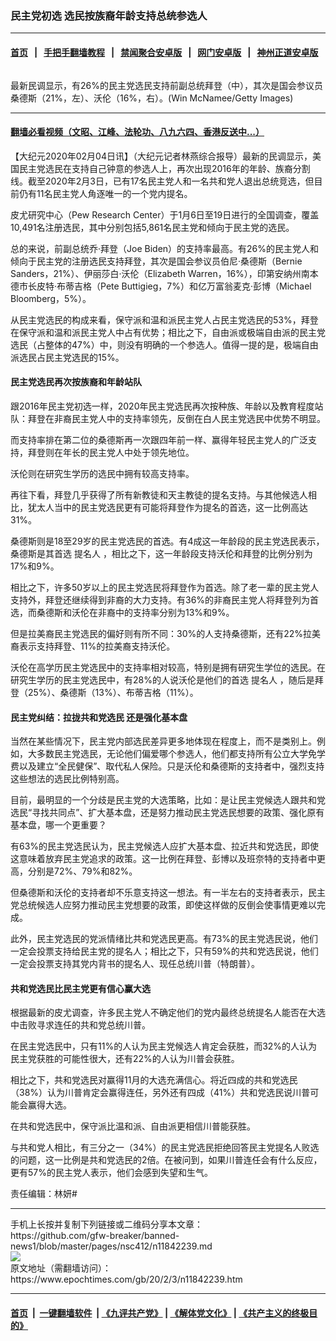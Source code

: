 ### 民主党初选 选民按族裔年龄支持总统参选人
------------------------

#### [首页](https://github.com/gfw-breaker/banned-news1/blob/master/README.md) &nbsp;&nbsp;|&nbsp;&nbsp; [手把手翻墙教程](https://github.com/gfw-breaker/guides/wiki) &nbsp;&nbsp;|&nbsp;&nbsp; [禁闻聚合安卓版](https://github.com/gfw-breaker/bn-android) &nbsp;&nbsp;|&nbsp;&nbsp; [网门安卓版](https://github.com/oGate2/oGate) &nbsp;&nbsp;|&nbsp;&nbsp; [神州正道安卓版](https://github.com/SzzdOgate/update) 



<div><img alt="" class="aligncenter wp-post-image" src="https://i.epochtimes.com/assets/uploads/2020/02/GettyImages-1174325155-600x400.jpg"/>
<div class="red16 caption">
 <p>
  最新民调显示，有26%的民主党选民支持前副总统拜登（中），其次是国会参议员桑德斯（21%，左）、沃伦（16%，右）。(Win McNamee/Getty Images)
 </p>
</div>
</div><hr/>

#### [翻墙必看视频（文昭、江峰、法轮功、八九六四、香港反送中...）](https://github.com/gfw-breaker/banned-news1/blob/master/pages/link3.md)

<div><p>
 【大纪元2020年02月04日讯】（大纪元记者林燕综合报导）最新的民调显示，美国民主党选民在支持自己钟意的参选人上，再次出现2016年的年龄、族裔分割线。截至2020年2月3日，已有17名民主党人和一名共和党人退出总统竞选，但目前仍有11名民主党人角逐唯一的一个党内提名。
</p>
<p>
 皮尤研究中心（Pew Research Center）于1月6日至19日进行的全国调查，覆盖10,491名注册选民，其中分别包括5,861名民主党和倾向于民主党的选民。
</p>
<p>
 总的来说，前副总统乔·拜登（Joe Biden）的支持率最高。有26%的民主党人和倾向于民主党的注册选民支持拜登，其次是国会参议员伯尼·桑德斯（Bernie Sanders，21%）、伊丽莎白·沃伦（Elizabeth Warren，16%），印第安纳州南本德市长皮特·布蒂吉格（Pete Buttigieg，7%）和亿万富翁麦克·彭博（Michael Bloomberg，5%）。
</p>
<p>
 从民主党选民的构成来看，保守派和温和派民主党人占民主党选民的53%，拜登在保守派和温和派民主党人中占有优势；相比之下，自由派或极端自由派的民主党选民（占整体的47%）中，则没有明确的一个参选人。值得一提的是，极端自由派选民占民主党选民的15%。
</p>
<h4>
 民主党选民再次按族裔和年龄站队
</h4>
<p>
 跟2016年民主党初选一样，2020年民主党选民再次按种族、年龄以及教育程度站队：拜登在非裔民主党人中的支持率领先，反倒在白人民主党选民中优势不明显。
</p>
<p>
 而支持率排在第二位的桑德斯再一次跟四年前一样、赢得年轻民主党人的广泛支持，拜登则在年长的民主党人中处于领先地位。
</p>
<p>
 沃伦则在研究生学历的选民中拥有较高支持率。
</p>
<p>
 再往下看，拜登几乎获得了所有新教徒和天主教徒的提名支持。与其他候选人相比，犹太人当中的民主党选民更有可能将拜登作为提名的首选，这一比例高达31%。
</p>
<p>
 桑德斯则是18至29岁的民主党选民的首选。有4成这一年龄段的民主党选民表示，桑德斯是其首选
 <ok href="https://www.epochtimes.com/gb/tag/%E6%8F%90%E5%90%8D%E4%BA%BA.html">
  提名人
 </ok>
 ，相比之下，这一年龄段支持沃伦和拜登的比例分别为17%和9%。
</p>
<p>
 相比之下，许多50岁以上的民主党选民将拜登作为首选。除了老一辈的民主党人支持外，拜登还继续得到非裔的大力支持。有36%的非裔民主党人将拜登列为首选，而桑德斯和沃伦在非裔中的支持率分别为13%和9%。
</p>
<p>
 但是拉美裔民主党选民的偏好则有所不同：30%的人支持桑德斯，还有22%拉美裔表示支持拜登、11%的拉美裔支持沃伦。
</p>
<p>
 沃伦在高学历民主党选民中的支持率相对较高，特别是拥有研究生学位的选民。在研究生学历的民主党选民中，有28%的人说沃伦是他们的首选
 <ok href="https://www.epochtimes.com/gb/tag/%E6%8F%90%E5%90%8D%E4%BA%BA.html">
  提名人
 </ok>
 ，随后是拜登（25%）、桑德斯（13%）、布蒂吉格（11%）。
</p>
<h4>
 民主党纠结：拉拢共和党选民 还是强化基本盘
</h4>
<p>
 当然在某些情况下，民主党内部选民差异更多地体现在程度上，而不是类别上。例如，大多数民主党选民，无论他们偏爱哪个参选人，他们都支持所有公立大学免学费以及建立“全民健保”、取代私人保险。只是沃伦和桑德斯的支持者中，强烈支持这些想法的选民比例特别高。
</p>
<p>
 目前，最明显的一个分歧是民主党的大选策略，比如：是让民主党候选人跟共和党选民“寻找共同点”、扩大基本盘，还是努力推动民主党选民想要的政策、强化原有基本盘，哪一个更重要？
</p>
<p>
 有63%的民主党选民认为，民主党候选人应扩大基本盘、拉近共和党选民，即使这意味着放弃民主党追求的政策。这一比例在拜登、彭博以及班奈特的支持者中更高，分别是72%、79%和82%。
</p>
<p>
 但桑德斯和沃伦的支持者却不乐意支持这一想法。有一半左右的支持者表示，民主党总统候选人应努力推动民主党想要的政策，即使这样做的反倒会使事情更难以完成。
</p>
<p>
 此外，民主党选民的党派情绪比共和党选民更高。有73%的民主党选民说，他们一定会投票支持给民主党的提名人；相比之下，只有59%的共和党选民说，他们一定会投票支持其党内背书的提名人、现任总统川普（特朗普）。
</p>
<h4>
 共和党选民比民主党更有信心赢大选
</h4>
<p>
 根据最新的皮尤调查，许多民主党人不确定他们的党内最终总统提名人能否在大选中击败寻求连任的共和党总统川普。
</p>
<p>
 在民主党选民中，只有11%的人认为民主党候选人肯定会获胜，而32%的人认为民主党获胜的可能性很大，还有22%的人认为川普会获胜。
</p>
<p>
 相比之下，共和党选民对赢得11月的大选充满信心。将近四成的共和党选民（38%）认为川普肯定会赢得连任，另外还有四成（41%）共和党选民说川普可能会赢得大选。
</p>
<p>
 在共和党选民中，保守派比温和派、自由派更相信川普能获胜。
</p>
<p>
 与共和党人相比，有三分之一（34%）的民主党选民拒绝回答民主党提名人败选的问题，这一比例是共和党选民的2倍。在被问到，如果川普连任会有什么反应，更有57%的民主党人表示，他们会感到失望和生气。
</p>
<p>
 责任编辑：林妍#
</p>
</div>
<hr/>
手机上长按并复制下列链接或二维码分享本文章：<br/>
https://github.com/gfw-breaker/banned-news1/blob/master/pages/nsc412/n11842239.md <br/>
<a href='https://github.com/gfw-breaker/banned-news1/blob/master/pages/nsc412/n11842239.md'><img src='https://github.com/gfw-breaker/banned-news1/blob/master/pages/nsc412/n11842239.md.png'/></a> <br/>
原文地址（需翻墙访问）：https://www.epochtimes.com/gb/20/2/3/n11842239.htm


------------------------
#### [首页](https://github.com/gfw-breaker/banned-news1/blob/master/README.md) &nbsp;|&nbsp; [一键翻墙软件](https://github.com/gfw-breaker/nogfw/blob/master/README.md) &nbsp;| [《九评共产党》](https://github.com/gfw-breaker/9ping.md/blob/master/README.md#九评之一评共产党是什么) | [《解体党文化》](https://github.com/gfw-breaker/jtdwh.md/blob/master/README.md) | [《共产主义的终极目的》](https://github.com/gfw-breaker/gczydzjmd.md/blob/master/README.md)


<img src='http://gfw-breaker.win/banned-news/pages/nsc412/n11842239.md' width='0px' height='0px'/>
